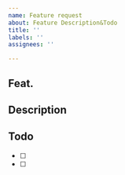 ```yaml
---
name: Feature request
about: Feature Description&Todo
title: ''
labels: ''
assignees: ''

---
```


## Feat.

## Description


## Todo
- [ ] 
- [ ]
